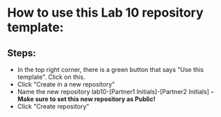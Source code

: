 # How to use this Lab 10 repository template:
## Steps:

- In the top right corner, there is a green button that says "Use this template". Click on this.
- Click "Create in a new repository"
- Name the new repository lab10-[Partner1 Initials]-[Partner2 Initials]
    **- Make sure to set this new repository as Public!**
- Click "Create repository"
